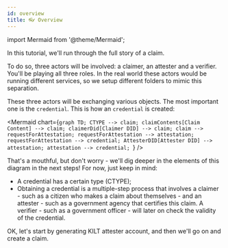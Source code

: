```yaml
---
id: overview
title: 👓 Overview
---
```


import Mermaid from '@theme/Mermaid';

In this tutorial, we'll run through the full story of a claim.

To do so, three actors will be involved: a <span class="label-role claimer">claimer</span>, an <span class="label-role attester">attester</span> and a <span class="label-role verifier">verifier</span>.
You'll be playing all three roles. In the real world these actors would be running different services, so we setup different folders to mimic this separation.

These three actors will be exchanging various objects.
The most important one is the `credential`.
This is how an `credential` is created:

<Mermaid
chart={`graph TD;
CTYPE --> claim;
claimContents[Claim Content] --> claim;
claimerDid[Claimer DID] --> claim;
claim --> requestForAttestation;
requestForAttestation --> attestation;
requestForAttestation --> credential;
AttesterDID[Attester DID] --> attestation;
attestation --> credential;
`}
/>

That's a mouthful, but don't worry - we'll dig deeper in the elements of this diagram in the next steps! For now, just keep in mind:

- A credential has a certain type (CTYPE);
- Obtaining a credential is a multiple-step process that involves a <span class="label-role claimer">claimer</span> - such as a citizen who makes a claim about themselves - and an <span class="label-role attester">attester</span> - such as a government agency that certifies this claim. A <span class="label-role verifier">verifier</span> - such as a government officer - will later on check the validity of the credential.

OK, let's start by generating KILT <span class="label-role attester">attester</span> account, and then we'll go on and create a claim.
